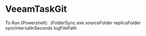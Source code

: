 # VeeamTaskGit
 To Run (Powershell): 
.\FolderSync.exe sourceFolder replicaFolder syncIntervalInSeconds logFilePath
